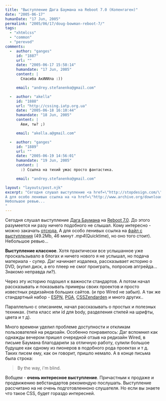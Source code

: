 ```yaml
---
title: "Выступление Дага Баумана на Reboot 7.0 (Копенгаген)"
date: "2005-06-17"
humanDate: "17 Jun, 2005"
permalink: "2005/06/17/doug-bowman-reboot-7/"
tags: 
  - "xhtmlcss"
  - "common"
  - "perevod"
comments: 
  -  author: "ganges"
     id: "1887"
     url: ""
     date: "2005-06-17 15:58:14"
     humandate: "17 Jun, 2005"
     content: | 
       Спасиба АкИИИла :))

     email: "andrey.stefanenko@gmail.com"

  -  author: "akella"
     id: "1888"
     url: "http://cssing.iatp.org.ua"
     date: "2005-06-18 16:10:44"
     humandate: "18 Jun, 2005"
     content: | 
       Ави, ты? ;)

     email: "akella.a@gmail.com"

  -  author: "ganges"
     id: "1889"
     url: ""
     date: "2005-06-19 14:56:01"
     humandate: "19 Jun, 2005"
     content: | 
       :) Cсылка на тихий ужас просто фантастика.

     email: "andrey.stefanenko@gmail.com"

layout: "layouts/post.njk"
excerpt: "Сегодня слушал выступление <a href=\"http://stopdesign.com/\">Дага Баумана</a> на <a href=\"http://reboot.dk/reboot7/show/HomePage\">Reboot 7.0</a>. До этого разумеется ни разу ничего подобного не слышал. Кому интересно - можно закачать <a href=\"http://www.archive.org/audio/audio-details-db.php?collection=opensource_audio&collectionid=Reboot70HallAspeakerssaturday\">отсюда</a>, 
А для особо ленивых ссылка на <a href=\"http://www.archive.org/download/Reboot70HallAspeakerssaturday/5.Doug_Bowman.mp4\">файл с выступления</a> (49.2Mb, 46 минут <em>.mp4</em>(Quicktime), но оно того стоит). 
Небольшое ревью...
"
---
```


Сегодня слушал выступление <a href="http://stopdesign.com/">Дага Баумана</a> на <a href="http://reboot.dk/reboot7/show/HomePage">Reboot 7.0</a>. До этого разумеется ни разу ничего подобного не слышал. Кому интересно - можно закачать <a href="http://www.archive.org/audio/audio-details-db.php?collection=opensource_audio&collectionid=Reboot70HallAspeakerssaturday">отсюда</a>, 
А для особо ленивых ссылка на <a href="http://www.archive.org/download/Reboot70HallAspeakerssaturday/5.Doug_Bowman.mp4">файл с выступления</a> (49.2Mb, 46 минут <em>.mp4</em>(Quicktime), но оно того стоит). 
Небольшое ревью...
<!--more-->
<strong>Выступление классное</strong>. Хотя практически все услышанное уже проскальзывало в блогах и ничего нового я не услышал, но подача материала - супер.
Даг начинает издалека, рассказывает историю о DVD, (купил диск, а его плеер не смог проиграть, попросив апгрейда... Знакомо неправда ли?).

Через эту историю подошел к важности стандартов. А потом начал рассказывать и показывать примеры своих проектов и просто известных редизайнов больших сайтов. (и про Wired не забыл). А так же стандартный набор - <a href="http://espn.go.com/">ESPN</a>, <a href="http://pga.com/">PGA</a>, <a href="http://www.csszengarden.com/">CSSZendarden</a> и много других..

Параллельно с описанием, начал рассказывать о простых и полезных техниках. (типа класс или id для body, разделения стилей на шрифты, цвета  и т д). 

Много времени уделил проблеме доступности и откликам пользователей на редизайн. 
Особенно понравилось: Даг вспомнил как однажды вечером пришел очередной отзыв на редизайн Wired, в письме Баумана благодарили за отличную работу, сулили большое будущее как одному из пионеров в подобного рода проектах и т д. Таких писем ему, как он говорит, пришло немало.
А в конце письма была строка:
<blockquote>By the way, i'm blind.</blockquote>

Вобщем - <strong>очень интересное выступление</strong>. Причастным к продаже и продвижению вебстандартов рекомендую послушать. Выступление рассчитано на не очень подготовленноно слушателя. Но если вы знаете что такое CSS, будет гораздо интересней.
